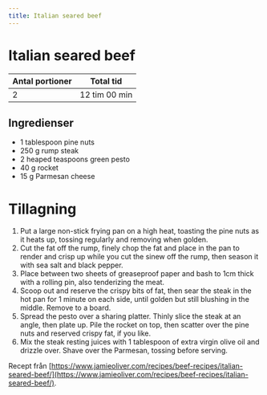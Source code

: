 ```yaml
---
title: Italian seared beef
---
```

# Italian seared beef

| Antal portioner | Total tid     |
| --------------- | ------------- |
| 2               | 12 tim 00 min |

## Ingredienser
* 1 tablespoon pine nuts 
* 250 g rump steak 
* 2 heaped teaspoons green pesto 
* 40 g rocket 
* 15 g  Parmesan cheese 

# Tillagning
<ol class="recipeSteps"><li>Put a large non-stick frying pan on a high heat, toasting the pine nuts as it heats up, tossing regularly and removing when golden. </li><li>Cut the fat off the rump, finely chop the fat and place in the pan to render and crisp up while you cut the sinew off the rump, then season it with sea salt and black pepper. </li><li>Place between two sheets of greaseproof paper and bash to 1cm thick with a rolling pin, also tenderizing the meat. </li><li>Scoop out and reserve the crispy bits of fat, then sear the steak in the hot pan for 1 minute on each side, until golden but still blushing in the middle. Remove to a board.</li><li>Spread the pesto over a sharing platter. Thinly slice the steak at an angle, then plate up. Pile the rocket on top, then scatter over the pine nuts and reserved crispy fat, if you like. </li><li>Mix the steak resting juices with 1 tablespoon of extra virgin olive oil and drizzle over. Shave over the Parmesan, tossing before serving.</li></ol>


Recept från [https://www.jamieoliver.com/recipes/beef-recipes/italian-seared-beef/](https://www.jamieoliver.com/recipes/beef-recipes/italian-seared-beef/).
